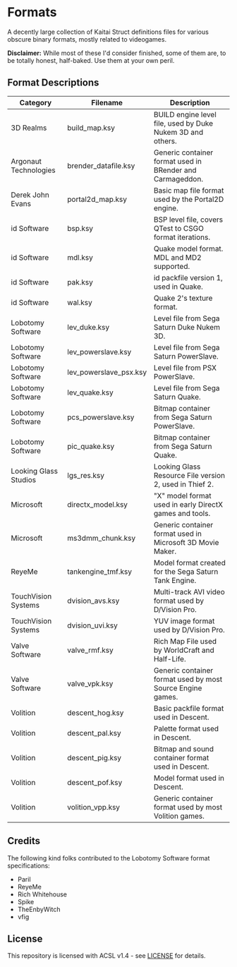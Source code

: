 # Formats

A decently large collection of Kaitai Struct definitions files for various obscure binary formats, mostly related to videogames.

**Disclaimer:** While most of these I'd consider finished, some of them are, to be totally honest, half-baked. Use them at your own peril.

## Format Descriptions

| Category				| Filename					| Description													|
|-----------------------|---------------------------|---------------------------------------------------------------|
| 3D Realms	            | build_map.ksy		        | BUILD engine level file, used by Duke Nukem 3D and others.	|
| Argonaut Technologies	| brender_datafile.ksy		| Generic container format used in BRender and Carmageddon.		|
| Derek John Evans		| portal2d_map.ksy			| Basic map file format used by the Portal2D engine.			|
| id Software			| bsp.ksy				    | BSP level file, covers QTest to CSGO format iterations.       |
| id Software			| mdl.ksy				    | Quake model format. MDL and MD2 supported.                    |
| id Software			| pak.ksy				    | id packfile version 1, used in Quake.							|
| id Software			| wal.ksy				    | Quake 2's texture format.         							|
| Lobotomy Software		| lev_duke.ksy				| Level file from Sega Saturn Duke Nukem 3D.					|
| Lobotomy Software		| lev_powerslave.ksy		| Level file from Sega Saturn PowerSlave.						|
| Lobotomy Software		| lev_powerslave_psx.ksy	| Level file from PSX PowerSlave.								|
| Lobotomy Software		| lev_quake.ksy				| Level file from Sega Saturn Quake.							|
| Lobotomy Software		| pcs_powerslave.ksy		| Bitmap container from Sega Saturn PowerSlave.					|
| Lobotomy Software		| pic_quake.ksy				| Bitmap container from Sega Saturn Quake.						|
| Looking Glass Studios | lgs_res.ksy				| Looking Glass Resource File version 2, used in Thief 2. 		|
| Microsoft				| directx_model.ksy			| "X" model format used in early DirectX games and tools.		|
| Microsoft				| ms3dmm_chunk.ksy			| Generic container format used in Microsoft 3D Movie Maker.	|
| ReyeMe				| tankengine_tmf.ksy		| Model format created for the Sega Saturn Tank Engine.			|
| TouchVision Systems	| dvision_avs.ksy			| Multi-track AVI video format used by D/Vision Pro.			|
| TouchVision Systems	| dvision_uvi.ksy			| YUV image format used by D/Vision Pro.						|
| Valve Software		| valve_rmf.ksy				| Rich Map File used by WorldCraft and Half-Life.				|
| Valve Software		| valve_vpk.ksy				| Generic container format used by most Source Engine games.	|
| Volition				| descent_hog.ksy			| Basic packfile format used in Descent.						|
| Volition				| descent_pal.ksy			| Palette format used in Descent.								|
| Volition				| descent_pig.ksy			| Bitmap and sound container format used in Descent.			|
| Volition				| descent_pof.ksy			| Model format used in Descent.									|
| Volition				| volition_vpp.ksy			| Generic container format used by most Volition games.			|

## Credits

The following kind folks contributed to the Lobotomy Software format specifications:

- Paril
- ReyeMe
- Rich Whitehouse
- Spike
- TheEnbyWitch
- vfig

## License

This repository is licensed with ACSL v1.4 - see [LICENSE](https://github.com/JaycieErysdren/Formats/blob/main/LICENSE) for details.

